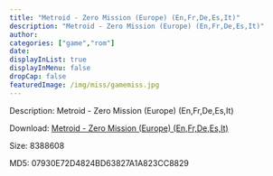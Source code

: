 ```yaml
---
title: "Metroid - Zero Mission (Europe) (En,Fr,De,Es,It)"
description: "Metroid - Zero Mission (Europe) (En,Fr,De,Es,It)"
author: 
categories: ["game","rom"]
date: 
displayInList: true
displayInMenu: false
dropCap: false
featuredImage: /img/miss/gamemiss.jpg
---
```


Description: Metroid - Zero Mission (Europe) (En,Fr,De,Es,It)

Download: <a style="text-decoration:underline;" href="https://mega.nz/#!yaZCUawb!tzu7Ex2IUSuvuZufZA0GIIeunZEoT6WVa0-rzZYjcPA" target = "_blank" rel = "nofollow" > Metroid - Zero Mission (Europe) (En,Fr,De,Es,It)</a>

Size: 8388608

MD5: 07930E72D4824BD63827A1A823CC8829


